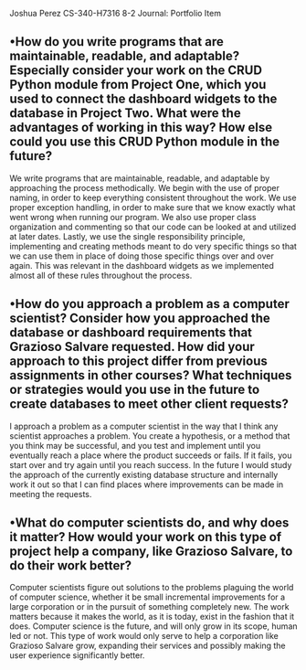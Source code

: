 Joshua Perez
CS-340-H7316
8-2 Journal: Portfolio Item



•How do you write programs that are maintainable, readable, and adaptable? Especially consider your work on the CRUD Python module from Project One, which you used to connect the dashboard widgets to the database in Project Two. What were the advantages of working in this way? How else could you use this CRUD Python module in the future?
-------------------------------------------------------------------------------------------------------------------------------------------------------------------------
We write programs that are maintainable, readable, and adaptable by approaching the process methodically. We begin with the use of proper naming, in order to keep everything consistent throughout the work. We use proper exception handling, in order to make sure that we know exactly what went wrong when running our program. We also use proper class organization and commenting so that our code can be looked at and utilized at later dates. Lastly, we use the single responsibility principle, implementing and creating methods meant to do very specific things so that we can use them in place of doing those specific things over and over again. This was relevant in the dashboard widgets as we implemented almost all of these rules throughout the process.

•How do you approach a problem as a computer scientist? Consider how you approached the database or dashboard requirements that Grazioso Salvare requested. How did your approach to this project differ from previous assignments in other courses? What techniques or strategies would you use in the future to create databases to meet other client requests?
-------------------------------------------------------------------------------------------------------------------------------------------------------------------------
I approach a problem as a computer scientist in the way that I think any scientist approaches a problem. You create a hypothesis, or a method that you think may be successful, and you test and implement until you eventually reach a place where the product succeeds or fails. If it fails, you start over and try again until you reach success. In the future I would study the approach of the currently existing database structure and internally work it out so that I can find places where improvements can be made in meeting the requests. 


•What do computer scientists do, and why does it matter? How would your work on this type of project help a company, like Grazioso Salvare, to do their work better?
-------------------------------------------------------------------------------------------------------------------------------------------------------------------------
Computer scientists figure out solutions to the problems plaguing the world of computer science, whether it be small incremental improvements for a large corporation or in the pursuit of something completely new. The work matters because it makes the world, as it is today, exist in the fashion that it does. Computer science is the future, and will only grow in its scope, human led or not. This type of work would only serve to help a corporation like Grazioso Salvare grow, expanding their services and possibly making the user experience significantly better.
